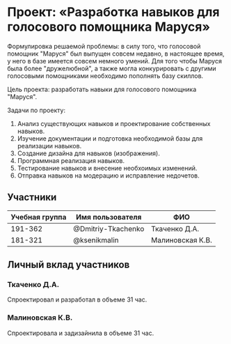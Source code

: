 # Проект: «Разработка навыков для голосового помощника Маруся»
Формулировка решаемой проблемы: в силу того, что голосовой помощник "Маруся" был выпущен совсем недавно, в настоящее время, у него в базе имеется совсем немного умений. Для того чтобы Маруся была более "дружелюбной", а также могла конкурировать с другими голосовыми помощниками необходимо пополнять базу скиллов.

Цель проекта: разработать навыки для голосового помощника "Маруся".

Задачи по проекту:
1. Анализ существующих навыков и проектирование собственных навыков.
2. Изучение документации и подготовка необходимой базы для реализации навыков.
3. Создание дизайна для навыков (изображения).
4. Программная реализация навыков.
5. Тестирование навыков и внесение необхоимых изменений.
6. Отправка навыков на модерацию и исправление недочетов.

## Участники
| Учебная группа | Имя пользователя | ФИО |
| -------------- | ---------------- | --- |
| 191-362 | @Dmitriy-Tkachenko | Ткаченко Д.А. |
| 181-321 | @ksenikmalin | Малиновская К.В. |

## Личный вклад участников
### Ткаченко Д.А.
Спроектировал и разработал в объеме 31 час.
### Малиновская К.В.
Спроектировала и задизайнила в объеме 31 час.
